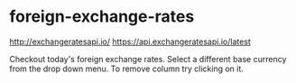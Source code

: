 # foreign-exchange-rates

http://exchangeratesapi.io/
https://api.exchangeratesapi.io/latest

Checkout today's foreign exchange rates.
Select a different base currency from the drop down menu.
To remove column try clicking on it.